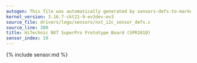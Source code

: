 ```yaml
---
autogen: This file was automatically generated by sensors-defs-to-markdown.py
kernel_version: 3.16.7-ckt21-9-ev3dev-ev3
source_file: drivers/lego/sensors/nxt_i2c_sensor_defs.c
source_line: 300
title: HiTechnic NXT SuperPro Prototype Board (SPR2010)
sensor_index: 19
---
```


{% include sensor.md %}
